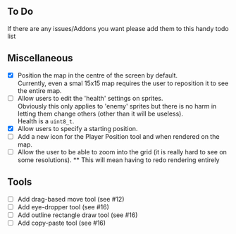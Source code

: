 ## To Do

If there are any issues/Addons you want please add them to this handy todo list

## Miscellaneous
* [X] Position the map in the centre of the screen by default.  
Currently, even a smal 15x15 map requires the user to reposition it to see the entire map.
* [ ] Allow users to edit the 'health' settings on sprites.  
Obviously this only applies to 'enemy' sprites but there is no harm in letting them change others (other than it will be useless).  
Health is a `uint8_t`.
* [X] Allow users to specify a starting position.
* [ ] Add a new icon for the Player Position tool and when rendered on the map.
* [ ] Allow the user to be able to zoom into the grid (it is really hard to see on some resolutions).
** This will mean having to redo rendering entirely

## Tools
* [ ] Add drag-based move tool (see #12)
* [ ] Add eye-dropper tool (see #16)
* [ ] Add outline rectangle draw tool (see #16)
* [ ] Add copy-paste tool (see #16)
